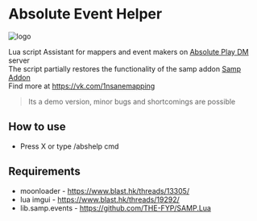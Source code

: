 # Absolute Event Helper

![logo](https://i.imgur.com/aM9tYLj.jpg)

Lua script Assistant for mappers and event makers on [Absolute Play DM](https://vk.com/absdm) server  
The script partially restores the functionality of the samp addon [Samp Addon](https://sa-mp.ru/sampaddon)  
Find more at https://vk.com/1nsanemapping  

> Its a demo version, minor bugs and shortcomings are possible

## How to use
* Press X or type /abshelp cmd

## Requirements
* moonloader - https://www.blast.hk/threads/13305/
* lua imgui - https://www.blast.hk/threads/19292/
* lib.samp.events - https://github.com/THE-FYP/SAMP.Lua